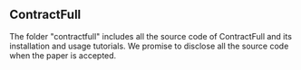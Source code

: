## ContractFull
The folder "contractfull" includes all the source code of ContractFull and its installation and usage tutorials. We promise to disclose all the source code when the paper is accepted.

